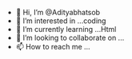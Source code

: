 - 👋 Hi, I’m @Adityabhatsob
- 👀 I’m interested in ...coding 
- 🌱 I’m currently learning ...Html 
- 💞️ I’m looking to collaborate on ...
- 📫 How to reach me ...

<!---
Adityabhatsob/Adityabhatsob is a ✨ special ✨ repository because its `README.md` (this file) appears on your GitHub profile.
You can click the Preview link to take a look at your changes.
--->
